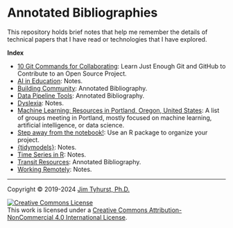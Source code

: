 # Annotated Bibliographies

This repository holds brief notes that help me remember the details of technical papers that I have read or technologies that I have explored.

**Index**

* [10 Git Commands for Collaborating](https://github.com/jimtyhurst/git-10-commands/blob/main/10-Git-Commands-for-Collaborating.pdf): Learn Just Enough Git and GitHub to Contribute to an Open Source Project.
* [AI in Education](./AI_in_Education.md): Notes.
* [Building Community](./building-community-notes.md): Annotated Bibliography.
* [Data Pipeline Tools](./ml-workflow-tools.md): Annotated Bibliography.
* [Dyslexia](./dyslexia-notes.md): Notes.
* [Machine Learning: Resources in Portland, Oregon, United States](https://github.com/jimtyhurst/ml-resources-Portland-OR-USA/blob/master/ml-resources-Portland-OR-USA.md): A list of groups meeting in Portland, mostly focused on machine learning, artificial intelligence, or data science.
* [Step away from the notebook!](./R_package_structure_for_good.md): Use an R package to organize your project.
* [{tidymodels}](./tidymodels-notes.md): Notes.
* [Time Series in R](./time_series_in_R-notes.md): Notes.
* [Transit Resources](./transit-notes.md): Annotated Bibliography.
* [Working Remotely](./remote-work-notes.md): Notes.


---

Copyright &copy; 2019-2024 [Jim Tyhurst, Ph.D.](https://www.jimtyhurst.com)

<a rel="license" href="http://creativecommons.org/licenses/by-nc/4.0/"><img alt="Creative Commons License" style="border-width:0" src="https://i.creativecommons.org/l/by-nc/4.0/88x31.png" /></a><br />This work is licensed under a <a rel="license" href="http://creativecommons.org/licenses/by-nc/4.0/">Creative Commons Attribution-NonCommercial 4.0 International License</a>.
